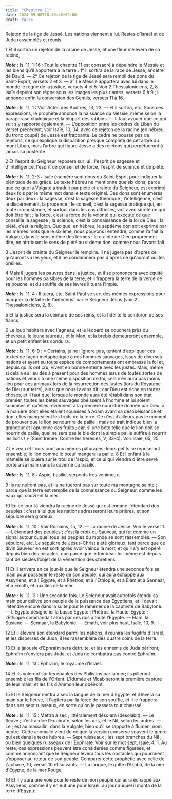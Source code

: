```yaml
---
title: "Chapitre 11"
date: 2024-09-06T18:40:48+02:00
draft: false
---
```



Rejeton de la tige de Jessé.
Les nations viennent à lui.
Restes d’Israël et de Juda rassemblés et réunis.


1 Et il sortira un rejeton de la racine de Jessé, et une fleur s'élèvera de sa racine,

***Note*** :  Is. 11, 1-16 : Tout le chapitre 11 est consacré à dépeindre le Messie et les biens qu’il apportera à la terre : 1° Il sortira de la race de Jessé, ancêtre de David. ― 2° Ce rejeton de la tige de Jessé sera rempli des dons du Saint-Esprit, versets 2 et 3. ― 3° Le Messie apportera avec lui dans le monde le règne de la justice, versets 4 et 5. Voir 2 Thessaloniciens, 2, 8. Isaïe dépeint son règne sous les images les plus riantes, versets 6 à 9 ; il annonce enfin la conversion des Gentils, versets 11 à 16.

***Note*** :  Is. 11, 1 : Voir Actes des Apôtres, 13, 23. ― Et il sortira, etc. Sous ces expressions, le prophète annonce la naissance du Messie, même selon la paraphrase chaldaïque et la plupart des rabbins. ― Il faut avouer que ce qui suit s’y rapporte également. ― L’opposition entre les cèdres du Liban du verset précédent, voir Isaïe, 10, 34, avec ce rejeton de la racine (en hébreu, du tronc coupé) de Jessé est frappante. Le cèdre ne pousse pas de rejetons, ce qui explique la disparition presque complète de cet arbre du mont Liban, mais l’arbre qui figure Jessé a des rejetons qui perpétueront à jamais sa postérité.

2 Et l'esprit du Seigneur reposera sur lui ; l'esprit de sagesse et d'intelligence, l'esprit de conseil et de force, l'esprit de science et de piété.

***Note*** :  Is. 11, 2-3 : Isaïe énumère sept dons du Saint-Esprit pour indiquer la plénitude de sa grâce. Le texte hébreu ne mentionne que six dons, parce que ce que la Vulgate a traduit par piété et crainte du Seigneur, est exprimé deux fois par le même mot dans le texte original. Ces dons sont énumérés deux par deux : la sagesse, c’est la sagesse théorique ; l’intelligence, c’est le discernement, la prudence ; le conseil, c’est la sagesse pratique qui, en toute circonstance, et surtout dans les cas difficiles, voit avec sûreté ce qui doit être fait ; la force, c’est la force de la volonté qui exécute ce que conseille la sagesse ; la science, c’est la connaissance de la loi de Dieu ; la piété, c’est la religion. Quoique, en hébreu, le septième don soit exprimé par les mêmes mots que le sixième, nous pouvons l’entendre, comme l’a fait la Vulgate, dans le sens même des termes : la crainte de Dieu proprement dite, en attribuant le sens de piété au sixième don, comme nous l’avons fait.

3 L'esprit de crainte du Seigneur le remplira. Il ne jugera pas d'après ce qu'auront vu les yeux, et il ne condamnera pas d'après ce qu'auront ouï les oreilles.


4 Mais il jugera les pauvres dans la justice, et il se prononcera avec équité pour les hommes paisibles de la terre; et il frappera la terre de la verge de sa bouche, et du souffle de ses lèvres il tuera l'impie.

***Note*** :  Is. 11, 4 : Il tuera, etc. Saint Paul se sert des mêmes expressions pour marquer la défaite de l’antéchrist par le Seigneur Jésus (voir 2 Thessaloniciens, 2, 8).

5 Et la justice sera la ceinture de ses reins, et la fidélité le ceinturon de ses flancs


6 Le loup habitera avec l'agneau, et le léopard se couchera près du chevreau; le jeune taureau , et le Mon, et la brebis demeureront ensemble, et un petit enfant les conduira.

***Note*** :  Is. 11, 6-9 : « Certains, je ne l’ignore pas, tentent d’appliquer ces textes de façon métaphorique à ces hommes sauvages, issus de diverses nations et ayant eu toute espèce de comportements ont embrassé la foi et, depuis qu’ils ont cru, vivent en bonne entente avec les justes. Mais, même si cela a eu lieu dès à présent pour des hommes issus de toutes sortes de nations et venus à une même disposition de foi, cela n’en aura pas moins lieu pour ces animaux lors de la résurrection des justes [lors du Royaume de Dieu sur terre], ainsi que nous l’avons dit ; car Dieu est riche en toutes choses, et il faut que, lorsque le monde aura été rétabli dans son état premier, toutes les bêtes sauvages obéissent à l’homme et lui soient soumises et qu’elles reviennent à la première nourriture donnée par Dieu, à la manière dont elles étaient soumises à Adam avant sa désobéissance et dont elles mangeaient les fruits de la terre. Ce n’est d’ailleurs pas le moment de prouver que le lion se nourrira de paille ; mais ce trait
indique bien la grandeur et l’opulence des fruits ; car, si une bête telle que le lion doit se nourrir de paille, quel ne sera pas le blé dont la simple paille suffira à nourrir les lions ! » (Saint Irénée, Contre les hérésies, V, 33-4). Voir Isaïe, 65, 25.

7 Le veau et l'ours iront aux mêmes pâturages; leurs petits se reposeront ensemble; le lion comme le bœuf mangera la paille. 8 Et l'enfant à la mamelle se jouera sur le trou de l'aspic; et celui qui viendra d'être sevré portera sa main dans la caverne du basilic.

***Note*** :  Is. 11, 8 : Aspic, basilic, serpents très venimeux.


9 Ils ne nuiront pas, et ils ne tueront pas sur toute ma montagne sainte ; parce que la terre est remplie de la connaissance du Seigneur, comme les eaux qui couvrent la mer.


10 En ce jour-là viendra la racine de Jessé qui est comme l'étendard des peuples ; c'est à lui que les nations adresseront leurs prières, et son sépulcre sera glorieux.

***Note*** :  Is. 11, 10 : Voir Romains, 15, 12. ― La racine de Jessé. Voir le verset 1. ― L’étendard des peuples ; c’est la croix du Sauveur, qui fut comme un signal autour duquel tous les peuples du monde se sont rassemblés. ― Son sépulcre, etc. Le sépulcre de Jésus-Christ a été glorieux, tant parce que ce divin Sauveur en est sorti après avoir vaincu la mort, et qu’il s’y est opéré depuis bien des miracles, que parce que le tombeau lui-même est depuis tant de siècles l’objet de la vénération des chrétiens.


11 Et il arrivera en ce jour-là que le Seigneur étendra une seconde fois sa main pour posséder le reste de son peuple, qui aura échappé aux Assyriens, et à l'Egypte, et à Phétros, et à l'Ethiopie, et à Elam et à Sennaar, et à Emath, et aux îles de la mer.

***Note*** :  Is. 11, 11 : Une seconde fois. Le Seigneur avait autrefois étendu sa main pour délivre son peuple de la puissance des Egyptiens, et il devait l’étendre encore dans la suite pour le ramener de la captivité de Babylone. ― L’Egypte désigne ici la basse Egypte ; Phétros, la Haute-Egypte ; l’Ethiopie commandait alors par ses rois à toute l’Egypte. ― Elam, la Susiane. ― Sennaar, la Babylonie. ― Emath, voir plus haut, Isaïe, 10, 9.


12 Et il élèvera son étendard parmi les nations, il réunira les fugitifs d'Israël, et les dispersés de Juda, il les rassemblera des quatre coins de la terre.


13 Et la jalousie d'Ephraïm sera détruite, et les ennemis de Juda périront; Ephraïm n'enviera pas Juda, et Juda ne combattra pas contre Ephraïm.

***Note*** :  Is. 11, 13 : Ephraïm, le royaume d’Israël.


14 Et ils voleront sur les épaules des Philistins par la mer; ils pilleront ensemble les fils de l'Orient. L'Idumée et Moab seront la première capture de leur main, et les fils d'Ammon leur obéiront.


15 Et le Seigneur mettra à sec la langue de la mer d'Egypte, et il lèvera sa main sur le fleuve, il l'agitera par la force de son souffle, et il le frappera dans ses sept ruisseaux, en sorte qu'on le passera tout chaussé.

***Note*** :  Is. 11, 15 : Mettra à sec ; littéralement désolera (desolabit). ― Le fleuve ; c’est-à-dire l’Euphrate, selon les uns, et le Nil, selon les autres. ― Le ; est au masculin, dans la Vulgate, bien qu’il se rapporte à flumen, nom neutre. Cette anomalie vient de ce que la version conserve souvent le genre qui est dans le texte hébreu. ― Sept ruisseaux ; les sept branches du Nil ; ou bien quelques ruisseaux de l’Euphrate. Voir sur le mot sept, Isaïe, 4, 1. Au reste, ces expressions peuvent être considérées comme figurées, et comme annonçant que le Seigneur lèvera tous les obstacles qui pourraient s’opposer au retour de son peuple. Comparer cette prophétie avec celle de Zacharie, 10, verset 10 et suivants. ― La langue, le golfe d’Akaba, de la mer d’Egypte, de la mer Rouge.


16 Et il y aura une voie pour le reste de mon peuple qui aura échappé aux Assyriens, comme il y en eut une pour Israël, au jour auquel il monta de la terre d'Egypte.

